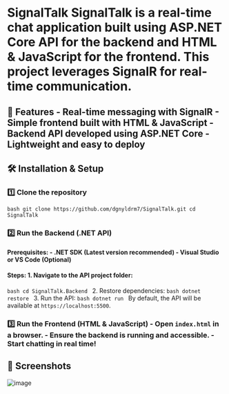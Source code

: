 # SignalTalk SignalTalk is a real-time chat application built using ASP.NET Core API for the backend and HTML & JavaScript for the frontend. This project leverages SignalR for real-time communication. 

## 📌 Features - Real-time messaging with SignalR - Simple frontend built with HTML & JavaScript - Backend API developed using ASP.NET Core - Lightweight and easy to deploy 

## 🛠️ Installation & Setup 

### 1️⃣ Clone the repository 
```bash git clone https://github.com/dgnyldrm7/SignalTalk.git cd SignalTalk ``` 
### 2️⃣ Run the Backend (.NET API) 

#### Prerequisites: - .NET SDK (Latest version recommended) - Visual Studio or VS Code (Optional) 

#### Steps: 1. Navigate to the API project folder: 
```bash cd SignalTalk.Backend ``` 
2. Restore dependencies: 
```bash dotnet restore ``` 
3. Run the API: 
```bash dotnet run ``` 
By default, the API will be available at `https://localhost:5500`. 
### 3️⃣ Run the Frontend (HTML & JavaScript) - Open `index.html` in a browser. - Ensure the backend is running and accessible. - Start chatting in real time! 

## 📸 Screenshots 


![image](https://github.com/user-attachments/assets/9c29c250-5e3b-446d-bb02-bd0a481b8608)
